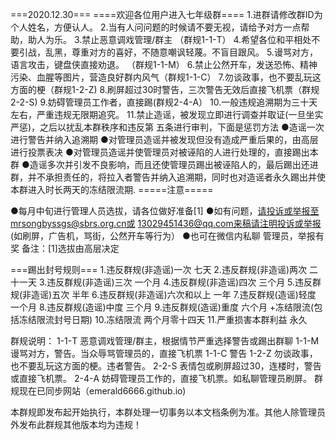 
 ===2020.12.30===
                               ====欢迎各位用户进入七年级群====
1.进群请修改群ID为个人姓名，方便认人。 
2.当有人问问题的时候请不要无视，请给予对方一点帮助，助人为乐。 
3.禁止恶意调戏管理/群主 （群规1-1-T）
4.希望各位和平相处不要引战，乱黑，尊重对方的喜好，不随意嘲讽轻蔑。不盲目跟风。 
5.谩骂对方，语言攻击，键盘侠直接劝退。 （群规1-1-M）
6.禁止公然开车，发送恐怖、精神污染、血腥等图片，营造良好群内风气（群规1-1-C） 
7.勿谈政事，也不要乱玩这方面的梗（群规1-2-Z)
8.刷屏超过30时警告，三次警告无效后直接飞机票（群规2-2-S)
9.妨碍管理员工作者，直接踢(群规2-4-A）
10.一般违规追溯期为三十天左右，严重违规无限期追究。
11.禁止造谣，被发现立即进行调查并取证(一旦坐实严惩)，之后以扰乱本群秩序和违反第        五条进行审判，下面是惩罚方法 
●造谣一次进行警告并纳入追溯期
●对管理员造谣并被发现但没有造成严重后果的，由高层进行投票表决
●对管理员造谣并使管理员对被诬陷的人进行处理的，直接踢出本群
●造谣多次并引发不良影响，而且还使管理员踢出被诬陷人的，最后踢出还进群，并不承担责任的，将拉入者警告并纳入追溯期，同时也对造谣者永久踢出并使本群进入时长两天的冻结限流期.
                                                    =====注意=====

●每月中旬进行管理人员选拔，请各位做好准备[1]
●如有问题，请投诉或举报至mrsongbyssgs@sbrs.org.cn或 13029451436@qq.com来稿请注明投诉或举报(如刷屏，广告机，骂街，公然开车等行为）
    ●也可在微信内私聊 管理员，举报有奖
备注：[1]选拔由高层决定

===踢出封号规则===
1.违反群规(非造谣)一次 七天
2.违反群规(非造谣)两次 二十一天
3.违反群规(非造谣)三次 一个月
4.违反群规(非造谣)四次 三个月
5.违反群规(非造谣)五次 半年
6.违反群规(非造谣)六次和以上 一年
7.违反群规(造谣)轻度 一个月
8.违反群规(造谣)中度 三个月
9.违反群规(造谣)重度 六个月 +冻结限流(包括冻结限流封号日期)
10.冻结限流 两个月零十四天
11.严重损害本群利益 永久

群规说明： 
1-1-T      恶意调戏管理/群主，根据情节严重选择警告或踢出群聊
1-1-M      谩骂对方，警告。当众辱骂管理员的，直接飞机票
1-1-C      警告
1-2-Z      勿谈政事，也不要乱玩这方面的梗。违者警告。
2-2-S      表情包或刷屏超过30，连楼时，警告或直接飞机票。
2-4-A      妨碍管理员工作的，直接飞机票。如私聊管理员刷屏。
  群规现在已同步网站（emerald6666.github.io)

本群规即发布起开始执行，本群处理一切事务以本文档条例为准。其他人除管理员外发布此群规其他版本均为违规！
